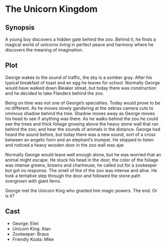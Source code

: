 # The Unicorn Kingdom

## Synopsis

A young boy discovers a hidden gate behind the zoo.
Behind it, he finds a magical world of unicorns living in perfect peace and harmony where he discovers the meaning of imagination.

## Plot

George wakes to the sound of traffic, the sky is a somber gray.
After his typical breakfast of toast and an egg he leaves for school.
Normally George would have walked down Bleaker streat, but today there was construction and he decided to take Flanders behind the zoo.

Being on time was not one of George’s specialties. Today would prove to be no different.
As he moves slowly gandering at the zebras camera cuts to ominous shadow behind the tree. Shadow moves away as George moves his head to see if anything was there.
As he walks behind the zoo he could see the trees and thick foliage growing above the heavy stone wall that ran behind the zoo; and hear the sounds of animals in the distance.
George had heard the sound before, but today there was a new sound, sort of a cross between an angelic horn and an elephant’s trumpet.
He stopped to listen and noticed a heavy wooden door in the zoo wall was ajar.

Normally George would leave well enough alone, but he was worried that an animal might escape.
He stuck his head in the door, the color of the foliage was intense greens, browns and chartreuse, he called out for a zookeeper but got no response.
The smell of the of the zoo was intense and alive.
He took a tentative step through the door and followed the stone path overgrown with giant ferns.

George met the Unicorn King who granted him magic powers.
The end. Or is it?

## Cast

* George: Eliel
* Unicorn King: Alan
* Zookeeper: Braus
* Friendly Koala: Mike
